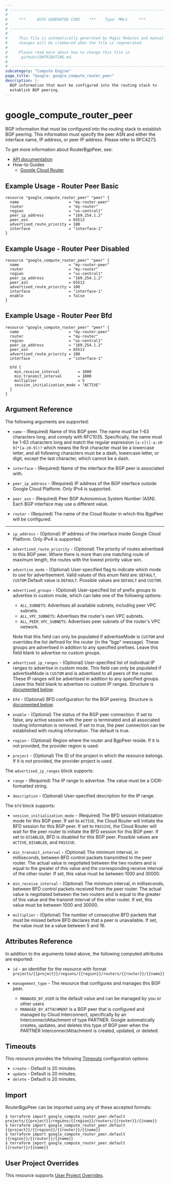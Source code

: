 ```yaml
---
# ----------------------------------------------------------------------------
#
#     ***     AUTO GENERATED CODE    ***    Type: MMv1     ***
#
# ----------------------------------------------------------------------------
#
#     This file is automatically generated by Magic Modules and manual
#     changes will be clobbered when the file is regenerated.
#
#     Please read more about how to change this file in
#     .github/CONTRIBUTING.md.
#
# ----------------------------------------------------------------------------
subcategory: "Compute Engine"
page_title: "Google: google_compute_router_peer"
description: |-
  BGP information that must be configured into the routing stack to
  establish BGP peering.
---
```


# google\_compute\_router\_peer

BGP information that must be configured into the routing stack to
establish BGP peering. This information must specify the peer ASN
and either the interface name, IP address, or peer IP address.
Please refer to RFC4273.


To get more information about RouterBgpPeer, see:

* [API documentation](https://cloud.google.com/compute/docs/reference/rest/v1/routers)
* How-to Guides
    * [Google Cloud Router](https://cloud.google.com/router/docs/)

## Example Usage - Router Peer Basic


```hcl
resource "google_compute_router_peer" "peer" {
  name                      = "my-router-peer"
  router                    = "my-router"
  region                    = "us-central1"
  peer_ip_address           = "169.254.1.2"
  peer_asn                  = 65513
  advertised_route_priority = 100
  interface                 = "interface-1"
}
```
## Example Usage - Router Peer Disabled


```hcl
resource "google_compute_router_peer" "peer" {
  name                      = "my-router-peer"
  router                    = "my-router"
  region                    = "us-central1"
  peer_ip_address           = "169.254.1.2"
  peer_asn                  = 65513
  advertised_route_priority = 100
  interface                 = "interface-1"
  enable                    = false
}
```
## Example Usage - Router Peer Bfd


```hcl
resource "google_compute_router_peer" "peer" {
  name                      = "my-router-peer"
  router                    = "my-router"
  region                    = "us-central1"
  peer_ip_address           = "169.254.1.2"
  peer_asn                  = 65513
  advertised_route_priority = 100
  interface                 = "interface-1"

  bfd {
    min_receive_interval        = 1000
    min_transmit_interval       = 1000
    multiplier                  = 5
    session_initialization_mode = "ACTIVE"
  }
}
```

## Argument Reference

The following arguments are supported:


* `name` -
  (Required)
  Name of this BGP peer. The name must be 1-63 characters long,
  and comply with RFC1035. Specifically, the name must be 1-63 characters
  long and match the regular expression `[a-z]([-a-z0-9]*[a-z0-9])?` which
  means the first character must be a lowercase letter, and all
  following characters must be a dash, lowercase letter, or digit,
  except the last character, which cannot be a dash.

* `interface` -
  (Required)
  Name of the interface the BGP peer is associated with.

* `peer_ip_address` -
  (Required)
  IP address of the BGP interface outside Google Cloud Platform.
  Only IPv4 is supported.

* `peer_asn` -
  (Required)
  Peer BGP Autonomous System Number (ASN).
  Each BGP interface may use a different value.

* `router` -
  (Required)
  The name of the Cloud Router in which this BgpPeer will be configured.


- - -


* `ip_address` -
  (Optional)
  IP address of the interface inside Google Cloud Platform.
  Only IPv4 is supported.

* `advertised_route_priority` -
  (Optional)
  The priority of routes advertised to this BGP peer.
  Where there is more than one matching route of maximum
  length, the routes with the lowest priority value win.

* `advertise_mode` -
  (Optional)
  User-specified flag to indicate which mode to use for advertisement.
  Valid values of this enum field are: `DEFAULT`, `CUSTOM`
  Default value is `DEFAULT`.
  Possible values are `DEFAULT` and `CUSTOM`.

* `advertised_groups` -
  (Optional)
  User-specified list of prefix groups to advertise in custom
  mode, which can take one of the following options:
  * `ALL_SUBNETS`: Advertises all available subnets, including peer VPC subnets.
  * `ALL_VPC_SUBNETS`: Advertises the router's own VPC subnets.
  * `ALL_PEER_VPC_SUBNETS`: Advertises peer subnets of the router's VPC network.

  Note that this field can only be populated if advertiseMode is `CUSTOM`
  and overrides the list defined for the router (in the "bgp" message).
  These groups are advertised in addition to any specified prefixes.
  Leave this field blank to advertise no custom groups.

* `advertised_ip_ranges` -
  (Optional)
  User-specified list of individual IP ranges to advertise in
  custom mode. This field can only be populated if advertiseMode
  is `CUSTOM` and is advertised to all peers of the router. These IP
  ranges will be advertised in addition to any specified groups.
  Leave this field blank to advertise no custom IP ranges.
  Structure is [documented below](#nested_advertised_ip_ranges).

* `bfd` -
  (Optional)
  BFD configuration for the BGP peering.
  Structure is [documented below](#nested_bfd).

* `enable` -
  (Optional)
  The status of the BGP peer connection. If set to false, any active session
  with the peer is terminated and all associated routing information is removed.
  If set to true, the peer connection can be established with routing information.
  The default is true.

* `region` -
  (Optional)
  Region where the router and BgpPeer reside.
  If it is not provided, the provider region is used.

* `project` - (Optional) The ID of the project in which the resource belongs.
    If it is not provided, the provider project is used.


<a name="nested_advertised_ip_ranges"></a>The `advertised_ip_ranges` block supports:

* `range` -
  (Required)
  The IP range to advertise. The value must be a
  CIDR-formatted string.

* `description` -
  (Optional)
  User-specified description for the IP range.

<a name="nested_bfd"></a>The `bfd` block supports:

* `session_initialization_mode` -
  (Required)
  The BFD session initialization mode for this BGP peer.
  If set to `ACTIVE`, the Cloud Router will initiate the BFD session
  for this BGP peer. If set to `PASSIVE`, the Cloud Router will wait
  for the peer router to initiate the BFD session for this BGP peer.
  If set to `DISABLED`, BFD is disabled for this BGP peer.
  Possible values are `ACTIVE`, `DISABLED`, and `PASSIVE`.

* `min_transmit_interval` -
  (Optional)
  The minimum interval, in milliseconds, between BFD control packets
  transmitted to the peer router. The actual value is negotiated
  between the two routers and is equal to the greater of this value
  and the corresponding receive interval of the other router. If set,
  this value must be between 1000 and 30000.

* `min_receive_interval` -
  (Optional)
  The minimum interval, in milliseconds, between BFD control packets
  received from the peer router. The actual value is negotiated
  between the two routers and is equal to the greater of this value
  and the transmit interval of the other router. If set, this value
  must be between 1000 and 30000.

* `multiplier` -
  (Optional)
  The number of consecutive BFD packets that must be missed before
  BFD declares that a peer is unavailable. If set, the value must
  be a value between 5 and 16.

## Attributes Reference

In addition to the arguments listed above, the following computed attributes are exported:

* `id` - an identifier for the resource with format `projects/{{project}}/regions/{{region}}/routers/{{router}}/{{name}}`

* `management_type` -
  The resource that configures and manages this BGP peer.
  * `MANAGED_BY_USER` is the default value and can be managed by
  you or other users
  * `MANAGED_BY_ATTACHMENT` is a BGP peer that is configured and
  managed by Cloud Interconnect, specifically by an
  InterconnectAttachment of type PARTNER. Google automatically
  creates, updates, and deletes this type of BGP peer when the
  PARTNER InterconnectAttachment is created, updated,
  or deleted.


## Timeouts

This resource provides the following
[Timeouts](/docs/configuration/resources.html#timeouts) configuration options:

- `create` - Default is 20 minutes.
- `update` - Default is 20 minutes.
- `delete` - Default is 20 minutes.

## Import


RouterBgpPeer can be imported using any of these accepted formats:

```
$ terraform import google_compute_router_peer.default projects/{{project}}/regions/{{region}}/routers/{{router}}/{{name}}
$ terraform import google_compute_router_peer.default {{project}}/{{region}}/{{router}}/{{name}}
$ terraform import google_compute_router_peer.default {{region}}/{{router}}/{{name}}
$ terraform import google_compute_router_peer.default {{router}}/{{name}}
```

## User Project Overrides

This resource supports [User Project Overrides](https://www.terraform.io/docs/providers/google/guides/provider_reference.html#user_project_override).
